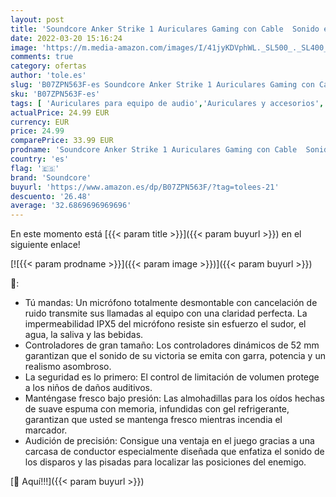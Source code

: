 ```yaml
---
layout: post
title: 'Soundcore Anker Strike 1 Auriculares Gaming con Cable  Sonido estéreo Mejorada para Juegos FPS  Micrófono con Aislamiento de Ruido  Cascos Gaming compatibles con Xbox One  PS4 y PC'
date: 2022-03-20 15:16:24
image: 'https://m.media-amazon.com/images/I/41jyKDVphWL._SL500_._SL400_.jpg'
comments: true
category: ofertas
author: 'tole.es'
slug: 'B07ZPN563F-es Soundcore Anker Strike 1 Auriculares Gaming con Cable...'
sku: 'B07ZPN563F-es'
tags: [ 'Auriculares para equipo de audio','Auriculares y accesorios','Electrónica','ps4','soundcore','xbox', ]
actualPrice: 24.99 EUR
currency: EUR
price: 24.99
comparePrice: 33.99 EUR
prodname: 'Soundcore Anker Strike 1 Auriculares Gaming con Cable  Sonido estéreo Mejorada para Juegos FPS  Micrófono con Aislamiento de Ruido  Cascos Gaming compatibles con Xbox One  PS4 y PC'
country: 'es'
flag: '🇪🇸'
brand: 'Soundcore'
buyurl: 'https://www.amazon.es/dp/B07ZPN563F/?tag=tolees-21'
descuento: '26.48'
average: '32.6869696969696'
---
```


En este momento está [{{< param title >}}]({{< param buyurl >}}) en el siguiente enlace!

[![{{< param prodname >}}]({{< param image >}})]({{< param buyurl >}})

🔎:

- Tú mandas: Un micrófono totalmente desmontable con cancelación de ruido transmite sus llamadas al equipo con una claridad perfecta. La impermeabilidad IPX5 del micrófono resiste sin esfuerzo el sudor, el agua, la saliva y las bebidas.
- Controladores de gran tamaño: Los controladores dinámicos de 52 mm garantizan que el sonido de su victoria se emita con garra, potencia y un realismo asombroso.
- La seguridad es lo primero: El control de limitación de volumen protege a los niños de daños auditivos.
- Manténgase fresco bajo presión: Las almohadillas para los oídos hechas de suave espuma con memoria, infundidas con gel refrigerante, garantizan que usted se mantenga fresco mientras incendia el marcador.
- Audición de precisión: Consigue una ventaja en el juego gracias a una carcasa de conductor especialmente diseñada que enfatiza el sonido de los disparos y las pisadas para localizar las posiciones del enemigo.

[🛒 Aquí!!!]({{< param buyurl >}})
